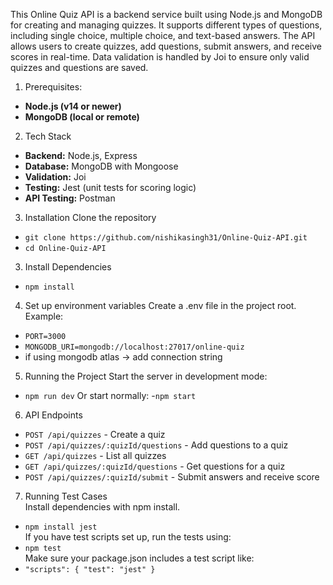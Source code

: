 This Online Quiz API is a backend service built using Node.js and MongoDB for creating and managing quizzes. It supports different types of questions, including single choice, multiple choice, and text-based answers. The API allows users to create quizzes, add questions, submit answers, and receive scores in real-time. Data validation is handled by Joi to ensure only valid quizzes and questions are saved.

1. Prerequisites: <br>
- **Node.js (v14 or newer)** <br>
- **MongoDB (local or remote)** <br>

2. Tech Stack
- **Backend:** Node.js, Express
- **Database:** MongoDB with Mongoose
- **Validation:** Joi
- **Testing:** Jest (unit tests for scoring logic)
- **API Testing:** Postman

3. Installation
Clone the repository
- `git clone https://github.com/nishikasingh31/Online-Quiz-API.git`
- `cd Online-Quiz-API`

3. Install Dependencies
- `npm install`

4. Set up environment variables
Create a .env file in the project root.
Example:
- `PORT=3000`
- `MONGODB_URI=mongodb://localhost:27017/online-quiz`
- if using mongodb atlas -> add connection string

5. Running the Project
Start the server in development mode:
- `npm run dev`
Or start normally:
-`npm start`

6. API Endpoints
- `POST /api/quizzes` - Create a quiz
- `POST /api/quizzes/:quizId/questions` - Add questions to a quiz
- `GET /api/quizzes` - List all quizzes
- `GET /api/quizzes/:quizId/questions` - Get questions for a quiz
- `POST /api/quizzes/:quizId/submit` - Submit answers and receive score

7. Running Test Cases<br>
Install dependencies with npm install.
- `npm install jest` <br>
If you have test scripts set up, run the tests using:
- `npm test` <br>
Make sure your package.json includes a test script like:
- `"scripts": {
  "test": "jest"
} `

